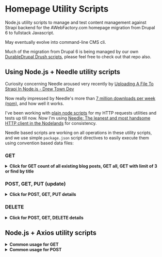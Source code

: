 # Homepage Utility Scripts

Node.js utility scripts to manage and test content management against Strapi
backend for the AWebFactory.com homepage migration from Drupal 6 to fullstack
Javascript.

May eventually evolve into command-line CMS cli.

Much of the migration from Drupal 6 is being managed by our own
[DurableDrupal Drush scripts](https://github.com/DurableDrupal/drush-migration-scripts),
please feel free to check out that repo also.

## Using Node.js + Needle utility scripts

Curiosity concerning Needle aroused very recently by
[Uploading A File To Strapi In Node.js - Drew Town Dev](https://www.drewtown.dev/post/uploading-a-file-to-strapi-in-node-js/)

Now really impressed by Needle's more than
[7 million downloads per week (npm)](https://www.npmjs.com/package/needle), and
how well it works.

I've been working with
[plain node scripts](https://github.com/awebfactory/homepage-utility-scripts/tree/plain-node-scripts)
for my HTTP requests utilities and tests up till now. Now I'm using
[Needle: The leanest and most handsome HTTP client in the Nodelands](https://github.com/tomas/needle)
for consistency.

Needle based scripts are working on all operations in these utility scripts, and
we use simple `package.json` script directives to easily execute them using
convention based data files:

### GET

<details><summary><strong>Click for GET count of all existing blog posts, GET all, GET with limit of 3 or find by title</strong></summary>

<details><summary>Count (using Strapi `count` API)</summary>

```bash
yarn get blog-posts/count
yarn run v1.22.1
$ node needle-scripts/get-api-request blog-posts/count
9
Done in 0.21s.

yarn get tags/count
yarn run v1.22.1
$ node needle-scripts/get-api-request tags/count
178
Done in 0.21s.
```

</details>

<details><summary>Get (all)</summary>

```json
yarn get blog-posts
yarn run v1.22.1
$ node needle-scripts/get-api-request blog-posts
[
    {
        "tags": [],
        "_id": "5e3556739d28fe03758b1c0e",
        "title": "First blog post",
        "description": "This is the first blog post",
        "body": "adfadfadf",
        "createdAt": "2020-02-01T10:44:03.933Z",
        "updatedAt": "2020-02-04T11:30:25.602Z",
        "__v": 0,
        "id": "5e3556739d28fe03758b1c0e"
    },
    {
        "tags": [],
        "_id": "5e70891182f2837d262aee57",
        "title": "Third blog post",
        "description": "This is the third blog post",
        "body": "oh, so much better",
        "createdAt": "2020-03-17T08:23:45.413Z",
        "updatedAt": "2020-03-17T08:23:45.413Z",
        "__v": 0,
        "id": "5e70891182f2837d262aee57"
    },
]
```

</details>

<details><summary>GET with `filters`</summary>

We can also simply apply any Strapi API GET expression, including
[Strapi filters](https://strapi.io/documentation/3.0.0-beta.x/content-api/parameters.html#filters):

```json
 yarn get blog-posts?_limit=2
yarn run v1.22.1
$ node needle-scripts/get-api-request 'blog-posts?_limit=2'
[
    {
        "tags": [],
        "_id": "5e3556739d28fe03758b1c0e",
        "title": "First blog post",
        "description": "This is the first blog post",
        "body": "adfadfadf",
        "createdAt": "2020-02-01T10:44:03.933Z",
        "updatedAt": "2020-02-04T11:30:25.602Z",
        "__v": 0,
        "id": "5e3556739d28fe03758b1c0e"
    },
    {
        "tags": [],
        "_id": "5e70891182f2837d262aee57",
        "title": "Third blog post",
        "description": "This is the third blog post",
        "body": "oh, so much better",
        "createdAt": "2020-03-17T08:23:45.413Z",
        "updatedAt": "2020-03-17T08:23:45.413Z",
        "__v": 0,
        "id": "5e70891182f2837d262aee57"
    }
]
Done in 0.22s.
```

</details>

<details><summary>We can GET by id</summary>

```json
 yarn get blog-posts/5e70a09482f2837d262aee5e
yarn run v1.22.1
$ node needle-scripts/get-api-request blog-posts/5e70a09482f2837d262aee5e
{
    "tags": [
        {
            "_id": "5e6a74efc9e24d7fdc2bf12a",
            "tagSlug": "bitnami",
            "tagName": "bitnami",
            "tagDescription": "",
            "vocabSlug": "freetags",
            "vocabName": "FreeTags",
            "legacyTag": {
                "_id": "5e6a74efc9e24d7fdc2bf12b",
                "tagId": "173",
                "tagSlug": "bitnami",
                "tagName": "bitnami",
                "tagDescription": "",
                "vocabId": "3",
                "vocabSlug": "freetags",
                "vocabName": "FreeTags",
                "createdAt": "2020-03-12T17:44:15.883Z",
                "updatedAt": "2020-03-12T17:44:15.883Z",
                "__v": 0,
                "id": "5e6a74efc9e24d7fdc2bf12b"
            },
            "createdAt": "2020-03-12T17:44:15.881Z",
            "updatedAt": "2020-03-12T17:44:15.887Z",
            "__v": 1,
            "id": "5e6a74efc9e24d7fdc2bf12a"
        },
        {
            "_id": "5e6a74f0c9e24d7fdc2bf139",
            "tagSlug": "macvim",
            "tagName": "macvim",
            "tagDescription": "",
            "vocabSlug": "freetags",
            "vocabName": "FreeTags",
            "legacyTag": {
                "_id": "5e6a74f0c9e24d7fdc2bf13a",
                "tagId": "178",
                "tagSlug": "macvim",
                "tagName": "macvim",
                "tagDescription": "",
                "vocabId": "3",
                "vocabSlug": "freetags",
                "vocabName": "FreeTags",
                "createdAt": "2020-03-12T17:44:16.086Z",
                "updatedAt": "2020-03-12T17:44:16.086Z",
                "__v": 0,
                "id": "5e6a74f0c9e24d7fdc2bf13a"
            },
            "createdAt": "2020-03-12T17:44:16.084Z",
            "updatedAt": "2020-03-12T17:44:16.091Z",
            "__v": 1,
            "id": "5e6a74f0c9e24d7fdc2bf139"
        },
        {
            "_id": "5e6a74efc9e24d7fdc2bf133",
            "tagSlug": "mac",
            "tagName": "mac",
            "tagDescription": "",
            "vocabSlug": "freetags",
            "vocabName": "FreeTags",
            "legacyTag": {
                "_id": "5e6a74efc9e24d7fdc2bf134",
                "tagId": "176",
                "tagSlug": "mac",
                "tagName": "mac",
                "tagDescription": "",
                "vocabId": "3",
                "vocabSlug": "freetags",
                "vocabName": "FreeTags",
                "createdAt": "2020-03-12T17:44:15.996Z",
                "updatedAt": "2020-03-12T17:44:15.996Z",
                "__v": 0,
                "id": "5e6a74efc9e24d7fdc2bf134"
            },
            "createdAt": "2020-03-12T17:44:15.993Z",
            "updatedAt": "2020-03-12T17:44:16.003Z",
            "__v": 1,
            "id": "5e6a74efc9e24d7fdc2bf133"
        }
    ],
    "_id": "5e70a09482f2837d262aee5e",
    "title": "Latest blog post DMehaffy authored",
    "description": "This is the latest blog post",
    "body": "much better",
    "createdAt": "2020-03-17T10:04:04.172Z",
    "updatedAt": "2020-03-17T10:04:04.175Z",
    "__v": 0,
    "id": "5e70a09482f2837d262aee5e"
}
Done in 0.31s.
```

</details>

<details><summary>Or, using filters again, find the same blog post by title</summary>

```json
node needle-scripts/get-api-request 'blog-posts?title=Latest blog post DMehaffy authored'
[
    {
        "tags": [
            {
                "_id": "5e6a74efc9e24d7fdc2bf12a",
                "tagSlug": "bitnami",
                "tagName": "bitnami",
                "tagDescription": "",
                "vocabSlug": "freetags",
                "vocabName": "FreeTags",
                "legacyTag": {
                    "_id": "5e6a74efc9e24d7fdc2bf12b",
                    "tagId": "173",
                    "tagSlug": "bitnami",
                    "tagName": "bitnami",
                    "tagDescription": "",
                    "vocabId": "3",
                    "vocabSlug": "freetags",
                    "vocabName": "FreeTags",
                    "createdAt": "2020-03-12T17:44:15.883Z",
                    "updatedAt": "2020-03-12T17:44:15.883Z",
                    "__v": 0,
                    "id": "5e6a74efc9e24d7fdc2bf12b"

...

        "_id": "5e70a09482f2837d262aee5e",
        "title": "Latest blog post DMehaffy authored",
        "description": "This is the latest blog post",
        "body": "much better",
        "createdAt": "2020-03-17T10:04:04.172Z",
        "updatedAt": "2020-03-17T10:04:04.175Z",
        "__v": 0,
        "id": "5e70a09482f2837d262aee5e"
    }
]
```

</details>

</details>

</details>

### POST, GET, PUT (update)

<details><summary><strong>Click for POST, GET, PUT details</strong></summary>

First we do a POST a new blog post, then we note the `_id`, then `GET`, and
finally update with a `PUT`. Click to see details of each:

<details><summary><strong>&nbsp;&nbsp;&nbsp; 1: POST blog post</strong></summary>

```js
yarn post blog-posts
yarn run v1.22.1
$ node needle-scripts/post-api-request blog-posts
{
    "tags": [
        {
            "_id": "5e6a74efc9e24d7fdc2bf12a",
            "tagSlug": "bitnami",
            "tagName": "bitnami",
            "tagDescription": "",
            "vocabSlug": "freetags",
            "vocabName": "FreeTags",
            "legacyTag": {
                "_id": "5e6a74efc9e24d7fdc2bf12b",
                "tagId": "173",
                "tagSlug": "bitnami",
                "tagName": "bitnami",
                "tagDescription": "",
                "vocabId": "3",
                "vocabSlug": "freetags",
                "vocabName": "FreeTags",
                "createdAt": "2020-03-12T17:44:15.883Z",
                "updatedAt": "2020-03-12T17:44:15.883Z",
                "__v": 0,
                "id": "5e6a74efc9e24d7fdc2bf12b"
            },
            "createdAt": "2020-03-12T17:44:15.881Z",
            "updatedAt": "2020-03-12T17:44:15.887Z",
            "__v": 1,
            "id": "5e6a74efc9e24d7fdc2bf12a"
        },
        {
            "_id": "5e6a74efc9e24d7fdc2bf133",
            "tagSlug": "mac",
            "tagName": "mac",
            "tagDescription": "",
            "vocabSlug": "freetags",
            "vocabName": "FreeTags",
            "legacyTag": {
                "_id": "5e6a74efc9e24d7fdc2bf134",
                "tagId": "176",
                "tagSlug": "mac",
                "tagName": "mac",
                "tagDescription": "",
                "vocabId": "3",
                "vocabSlug": "freetags",
                "vocabName": "FreeTags",
                "createdAt": "2020-03-12T17:44:15.996Z",
                "updatedAt": "2020-03-12T17:44:15.996Z",
                "__v": 0,
                "id": "5e6a74efc9e24d7fdc2bf134"
            },
            "createdAt": "2020-03-12T17:44:15.993Z",
            "updatedAt": "2020-03-12T17:44:16.003Z",
            "__v": 1,
            "id": "5e6a74efc9e24d7fdc2bf133"
        }
    ],
    "_id": "5e74adc382f2837d262aee60",
    "title": "Pretty blog post",
    "description": "This is the prettiest blog post",
    "body": "much prettiester",
    "createdAt": "2020-03-20T11:49:23.436Z",
    "updatedAt": "2020-03-20T11:49:23.440Z",
    "__v": 0,
    "id": "5e74adc382f2837d262aee60"
}
Done in 0.33s.
```

</details>

<details><summary><strong>&nbsp;&nbsp;&nbsp; 2: GET blog post</strong></summary>

```js
yarn get blog-posts/5e74adc382f2837d262aee60
yarn run v1.22.1
$ node needle-scripts/get-api-request blog-posts/5e74adc382f2837d262aee60
{
    "tags": [
        {
            "_id": "5e6a74efc9e24d7fdc2bf12a",
            "tagSlug": "bitnami",
            "tagName": "bitnami",
            "tagDescription": "",
            "vocabSlug": "freetags",
            "vocabName": "FreeTags",
            "legacyTag": {
                "_id": "5e6a74efc9e24d7fdc2bf12b",
                "tagId": "173",
                "tagSlug": "bitnami",
                "tagName": "bitnami",
                "tagDescription": "",
                "vocabId": "3",
                "vocabSlug": "freetags",
                "vocabName": "FreeTags",
                "createdAt": "2020-03-12T17:44:15.883Z",
                "updatedAt": "2020-03-12T17:44:15.883Z",
                "__v": 0,
                "id": "5e6a74efc9e24d7fdc2bf12b"
            },
            "createdAt": "2020-03-12T17:44:15.881Z",
            "updatedAt": "2020-03-12T17:44:15.887Z",
            "__v": 1,
            "id": "5e6a74efc9e24d7fdc2bf12a"
        },
        {
            "_id": "5e6a74efc9e24d7fdc2bf133",
            "tagSlug": "mac",
            "tagName": "mac",
            "tagDescription": "",
            "vocabSlug": "freetags",
            "vocabName": "FreeTags",
            "legacyTag": {
                "_id": "5e6a74efc9e24d7fdc2bf134",
                "tagId": "176",
                "tagSlug": "mac",
                "tagName": "mac",
                "tagDescription": "",
                "vocabId": "3",
                "vocabSlug": "freetags",
                "vocabName": "FreeTags",
                "createdAt": "2020-03-12T17:44:15.996Z",
                "updatedAt": "2020-03-12T17:44:15.996Z",
                "__v": 0,
                "id": "5e6a74efc9e24d7fdc2bf134"
            },
            "createdAt": "2020-03-12T17:44:15.993Z",
            "updatedAt": "2020-03-12T17:44:16.003Z",
            "__v": 1,
            "id": "5e6a74efc9e24d7fdc2bf133"
        }
    ],
    "_id": "5e74adc382f2837d262aee60",
    "title": "Pretty blog post",
    "description": "This is the prettiest blog post",
    "body": "much prettiester",
    "createdAt": "2020-03-20T11:49:23.436Z",
    "updatedAt": "2020-03-20T11:49:23.440Z",
    "__v": 0,
    "id": "5e74adc382f2837d262aee60"
}
Done in 0.45s.
```

</details>

<details><summary><strong>&nbsp;&nbsp;&nbsp; 3 (first update): PUT blog post, check interactively</strong></summary>

Given this data file:

```js
cat postit/put-blog-posts.json
[
  {
    "_id": "5e74adc382f2837d262aee60",
    "title": "Pretty blog post, really",
    "description": "This is the prettiest blog post, really",
    "body": "much prettier, really",
    "tags": ["5e6a74efc9e24d7fdc2bf12a", "5e6a74efc9e24d7fdc2bf133"]
  }
]
```

We update the blog post:

```js
yarn put blog-posts
yarn run v1.22.1
$ node needle-scripts/put-api-request blog-posts
{
    "tags": [
        {
            "_id": "5e6a74efc9e24d7fdc2bf12a",
            "tagSlug": "bitnami",
            "tagName": "bitnami",
            "tagDescription": "",
            "vocabSlug": "freetags",
            "vocabName": "FreeTags",
            "legacyTag": {
                "_id": "5e6a74efc9e24d7fdc2bf12b",
                "tagId": "173",
                "tagSlug": "bitnami",
                "tagName": "bitnami",
                "tagDescription": "",
                "vocabId": "3",
                "vocabSlug": "freetags",
                "vocabName": "FreeTags",
                "createdAt": "2020-03-12T17:44:15.883Z",
                "updatedAt": "2020-03-12T17:44:15.883Z",
                "__v": 0,
                "id": "5e6a74efc9e24d7fdc2bf12b"
            },
            "createdAt": "2020-03-12T17:44:15.881Z",
            "updatedAt": "2020-03-12T17:44:15.887Z",
            "__v": 1,
            "id": "5e6a74efc9e24d7fdc2bf12a"
        },
        {
            "_id": "5e6a74efc9e24d7fdc2bf133",
            "tagSlug": "mac",
            "tagName": "mac",
            "tagDescription": "",
            "vocabSlug": "freetags",
            "vocabName": "FreeTags",
            "legacyTag": {
                "_id": "5e6a74efc9e24d7fdc2bf134",
                "tagId": "176",
                "tagSlug": "mac",
                "tagName": "mac",
                "tagDescription": "",
                "vocabId": "3",
                "vocabSlug": "freetags",
                "vocabName": "FreeTags",
                "createdAt": "2020-03-12T17:44:15.996Z",
                "updatedAt": "2020-03-12T17:44:15.996Z",
                "__v": 0,
                "id": "5e6a74efc9e24d7fdc2bf134"
            },
            "createdAt": "2020-03-12T17:44:15.993Z",
            "updatedAt": "2020-03-12T17:44:16.003Z",
            "__v": 1,
            "id": "5e6a74efc9e24d7fdc2bf133"
        }
    ],
    "_id": "5e74adc382f2837d262aee60",
    "title": "Pretty blog post, really",
    "description": "This is the prettiest blog post, really",
    "body": "much prettier, really",
    "createdAt": "2020-03-20T11:49:23.436Z",
    "updatedAt": "2020-03-20T14:00:05.440Z",
    "__v": 0,
    "id": "5e74adc382f2837d262aee60"
}
Done in 0.28s.
```

And we confirm that the change is indeed registered in the Admin UI.

</details>

<details><summary><strong>&nbsp;&nbsp;&nbsp; 3 (second update): PUT blog post, check interactively</strong></summary>

Given data file:

```js
;[
  {
    _id: '5e74adc382f2837d262aee60',
    title: 'Pretty blog post, really',
    description: 'This is the prettiest blog post, really',
    body: 'much prettier, really',
    tags: [
      {
        _id: '5e6a74efc9e24d7fdc2bf12a',
      },
      {
        _id: '5e6a74f0c9e24d7fdc2bf139',
      },
      {
        _id: '5e6a74efc9e24d7fdc2bf133',
      },
    ],
  },
]
```

We update with an additional tag:

```js
yarn put blog-posts
yarn run v1.22.1
$ node needle-scripts/put-api-request blog-posts
{
    "tags": [
        {
            "_id": "5e6a74efc9e24d7fdc2bf12a",
            "tagSlug": "bitnami",
            "tagName": "bitnami",
            "tagDescription": "",
            "vocabSlug": "freetags",
            "vocabName": "FreeTags",
            "legacyTag": {
                "_id": "5e6a74efc9e24d7fdc2bf12b",
                "tagId": "173",
                "tagSlug": "bitnami",
                "tagName": "bitnami",
                "tagDescription": "",
                "vocabId": "3",
                "vocabSlug": "freetags",
                "vocabName": "FreeTags",
                "createdAt": "2020-03-12T17:44:15.883Z",
                "updatedAt": "2020-03-12T17:44:15.883Z",
                "__v": 0,
                "id": "5e6a74efc9e24d7fdc2bf12b"
            },
            "createdAt": "2020-03-12T17:44:15.881Z",
            "updatedAt": "2020-03-12T17:44:15.887Z",
            "__v": 1,
            "id": "5e6a74efc9e24d7fdc2bf12a"
        },
        {
            "_id": "5e6a74f0c9e24d7fdc2bf139",
            "tagSlug": "macvim",
            "tagName": "macvim",
            "tagDescription": "",
            "vocabSlug": "freetags",
            "vocabName": "FreeTags",
            "legacyTag": {
                "_id": "5e6a74f0c9e24d7fdc2bf13a",
                "tagId": "178",
                "tagSlug": "macvim",
                "tagName": "macvim",
                "tagDescription": "",
                "vocabId": "3",
                "vocabSlug": "freetags",
                "vocabName": "FreeTags",
                "createdAt": "2020-03-12T17:44:16.086Z",
                "updatedAt": "2020-03-12T17:44:16.086Z",
                "__v": 0,
                "id": "5e6a74f0c9e24d7fdc2bf13a"
            },
            "createdAt": "2020-03-12T17:44:16.084Z",
            "updatedAt": "2020-03-12T17:44:16.091Z",
            "__v": 1,
            "id": "5e6a74f0c9e24d7fdc2bf139"
        },
        {
            "_id": "5e6a74efc9e24d7fdc2bf133",
            "tagSlug": "mac",
            "tagName": "mac",
            "tagDescription": "",
            "vocabSlug": "freetags",
            "vocabName": "FreeTags",
            "legacyTag": {
                "_id": "5e6a74efc9e24d7fdc2bf134",
                "tagId": "176",
                "tagSlug": "mac",
                "tagName": "mac",
                "tagDescription": "",
                "vocabId": "3",
                "vocabSlug": "freetags",
                "vocabName": "FreeTags",
                "createdAt": "2020-03-12T17:44:15.996Z",
                "updatedAt": "2020-03-12T17:44:15.996Z",
                "__v": 0,
                "id": "5e6a74efc9e24d7fdc2bf134"
            },
            "createdAt": "2020-03-12T17:44:15.993Z",
            "updatedAt": "2020-03-12T17:44:16.003Z",
            "__v": 1,
            "id": "5e6a74efc9e24d7fdc2bf133"
        }
    ],
    "_id": "5e74adc382f2837d262aee60",
    "title": "Pretty blog post, really",
    "description": "This is the prettiest blog post, really",
    "body": "much prettier, really",
    "createdAt": "2020-03-20T11:49:23.436Z",
    "updatedAt": "2020-03-20T14:16:52.119Z",
    "__v": 0,
    "id": "5e74adc382f2837d262aee60"
}
Done in 0.47s.
```

And confirm the change in interactive Admin UI

</details>

<details><summary><strong>&nbsp;&nbsp;&nbsp; 3 (third update): PUT blog post, check interactively</strong></summary>

Given data file:

```js
cat postit/put-blog-posts.json
[
  {
    "_id": "5e74adc382f2837d262aee60",
    "title": "Pretty blog post, look ma, no tags!",
    "description": "This is the prettiest blog post, really: no tags",
    "body": "much prettier, really, without tags",
    "tags": []
  },
  {
    "_id": "5e708e5b82f2837d262aee5b",
    "title": "Fourth blog post with more tags",
    "description": "This is the fourth blog post with more tags",
    "body": "much better with more tags",
    "tags": [
      {
        "_id": "5e6a74efc9e24d7fdc2bf12a"
      },
      {
        "_id": "5e6a74f0c9e24d7fdc2bf139"
      },
      {
        "_id": "5e6a74efc9e24d7fdc2bf133"
      }
    ]
  },
  {
    "_id": "5e708e5b82f2837d262aee5c",
    "title": "Fifth blog post with more tags",
    "description": "This is the fifth blog post with more tags",
    "body": "oh, so much better with more tags",
    "tags": [
      {
        "_id": "5e6a74efc9e24d7fdc2bf12a"
      },
      {
        "_id": "5e6a74f0c9e24d7fdc2bf139"
      },
      {
        "_id": "5e6a74efc9e24d7fdc2bf133"
      }
    ]
  }
]

```

We update multiple blog posts

```js
 yarn put blog-posts
yarn run v1.22.1
$ node needle-scripts/put-api-request blog-posts
{
    "tags": [
        {
            "_id": "5e6a74efc9e24d7fdc2bf12a",
            "tagSlug": "bitnami",
            "tagName": "bitnami",
            "tagDescription": "",
            "vocabSlug": "freetags",
            "vocabName": "FreeTags",
            "legacyTag": {
                "_id": "5e6a74efc9e24d7fdc2bf12b",
                "tagId": "173",
                "tagSlug": "bitnami",
                "tagName": "bitnami",
                "tagDescription": "",
                "vocabId": "3",
                "vocabSlug": "freetags",
                "vocabName": "FreeTags",
                "createdAt": "2020-03-12T17:44:15.883Z",
                "updatedAt": "2020-03-12T17:44:15.883Z",
                "__v": 0,
                "id": "5e6a74efc9e24d7fdc2bf12b"
            },
            "createdAt": "2020-03-12T17:44:15.881Z",
            "updatedAt": "2020-03-12T17:44:15.887Z",
            "__v": 1,
            "id": "5e6a74efc9e24d7fdc2bf12a"
        },
        {
            "_id": "5e6a74f0c9e24d7fdc2bf139",
            "tagSlug": "macvim",
            "tagName": "macvim",
            "tagDescription": "",
            "vocabSlug": "freetags",
            "vocabName": "FreeTags",
            "legacyTag": {
                "_id": "5e6a74f0c9e24d7fdc2bf13a",
                "tagId": "178",
                "tagSlug": "macvim",
                "tagName": "macvim",
                "tagDescription": "",
                "vocabId": "3",
                "vocabSlug": "freetags",
                "vocabName": "FreeTags",
                "createdAt": "2020-03-12T17:44:16.086Z",
                "updatedAt": "2020-03-12T17:44:16.086Z",
                "__v": 0,
                "id": "5e6a74f0c9e24d7fdc2bf13a"
            },
            "createdAt": "2020-03-12T17:44:16.084Z",
            "updatedAt": "2020-03-12T17:44:16.091Z",
            "__v": 1,
            "id": "5e6a74f0c9e24d7fdc2bf139"
        },
        {
            "_id": "5e6a74efc9e24d7fdc2bf133",
            "tagSlug": "mac",
            "tagName": "mac",
            "tagDescription": "",
            "vocabSlug": "freetags",
            "vocabName": "FreeTags",
            "legacyTag": {
                "_id": "5e6a74efc9e24d7fdc2bf134",
                "tagId": "176",
                "tagSlug": "mac",
                "tagName": "mac",
                "tagDescription": "",
                "vocabId": "3",
                "vocabSlug": "freetags",
                "vocabName": "FreeTags",
                "createdAt": "2020-03-12T17:44:15.996Z",
                "updatedAt": "2020-03-12T17:44:15.996Z",
                "__v": 0,
                "id": "5e6a74efc9e24d7fdc2bf134"
            },
            "createdAt": "2020-03-12T17:44:15.993Z",
            "updatedAt": "2020-03-12T17:44:16.003Z",
            "__v": 1,
            "id": "5e6a74efc9e24d7fdc2bf133"
        }
    ],
    "_id": "5e708e5b82f2837d262aee5b",
    "title": "Fourth blog post with more tags",
    "description": "This is the fourth blog post with more tags",
    "body": "much better with more tags",
    "createdAt": "2020-03-17T08:46:19.178Z",
    "updatedAt": "2020-03-20T14:32:34.523Z",
    "__v": 0,
    "id": "5e708e5b82f2837d262aee5b"
}
{
    "tags": [
        {
            "_id": "5e6a74efc9e24d7fdc2bf12a",
            "tagSlug": "bitnami",
            "tagName": "bitnami",
            "tagDescription": "",
            "vocabSlug": "freetags",
            "vocabName": "FreeTags",
            "legacyTag": {
                "_id": "5e6a74efc9e24d7fdc2bf12b",
                "tagId": "173",
                "tagSlug": "bitnami",
                "tagName": "bitnami",
                "tagDescription": "",
                "vocabId": "3",
                "vocabSlug": "freetags",
                "vocabName": "FreeTags",
                "createdAt": "2020-03-12T17:44:15.883Z",
                "updatedAt": "2020-03-12T17:44:15.883Z",
                "__v": 0,
                "id": "5e6a74efc9e24d7fdc2bf12b"
            },
            "createdAt": "2020-03-12T17:44:15.881Z",
            "updatedAt": "2020-03-12T17:44:15.887Z",
            "__v": 1,
            "id": "5e6a74efc9e24d7fdc2bf12a"
        },
        {
            "_id": "5e6a74f0c9e24d7fdc2bf139",
            "tagSlug": "macvim",
            "tagName": "macvim",
            "tagDescription": "",
            "vocabSlug": "freetags",
            "vocabName": "FreeTags",
            "legacyTag": {
                "_id": "5e6a74f0c9e24d7fdc2bf13a",
                "tagId": "178",
                "tagSlug": "macvim",
                "tagName": "macvim",
                "tagDescription": "",
                "vocabId": "3",
                "vocabSlug": "freetags",
                "vocabName": "FreeTags",
                "createdAt": "2020-03-12T17:44:16.086Z",
                "updatedAt": "2020-03-12T17:44:16.086Z",
                "__v": 0,
                "id": "5e6a74f0c9e24d7fdc2bf13a"
            },
            "createdAt": "2020-03-12T17:44:16.084Z",
            "updatedAt": "2020-03-12T17:44:16.091Z",
            "__v": 1,
            "id": "5e6a74f0c9e24d7fdc2bf139"
        },
        {
            "_id": "5e6a74efc9e24d7fdc2bf133",
            "tagSlug": "mac",
            "tagName": "mac",
            "tagDescription": "",
            "vocabSlug": "freetags",
            "vocabName": "FreeTags",
            "legacyTag": {
                "_id": "5e6a74efc9e24d7fdc2bf134",
                "tagId": "176",
                "tagSlug": "mac",
                "tagName": "mac",
                "tagDescription": "",
                "vocabId": "3",
                "vocabSlug": "freetags",
                "vocabName": "FreeTags",
                "createdAt": "2020-03-12T17:44:15.996Z",
                "updatedAt": "2020-03-12T17:44:15.996Z",
                "__v": 0,
                "id": "5e6a74efc9e24d7fdc2bf134"
            },
            "createdAt": "2020-03-12T17:44:15.993Z",
            "updatedAt": "2020-03-12T17:44:16.003Z",
            "__v": 1,
            "id": "5e6a74efc9e24d7fdc2bf133"
        }
    ],
    "_id": "5e708e5b82f2837d262aee5c",
    "title": "Fifth blog post with more tags",
    "description": "This is the fifth blog post with more tags",
    "body": "oh, so much better with more tags",
    "createdAt": "2020-03-17T08:46:19.256Z",
    "updatedAt": "2020-03-20T14:32:34.548Z",
    "__v": 0,
    "id": "5e708e5b82f2837d262aee5c"
}
{
    "tags": [],
    "_id": "5e74adc382f2837d262aee60",
    "title": "Pretty blog post, look ma, no tags!",
    "description": "This is the prettiest blog post, really: no tags",
    "body": "much prettier, really, without tags",
    "createdAt": "2020-03-20T11:49:23.436Z",
    "updatedAt": "2020-03-20T14:32:34.596Z",
    "__v": 0,
    "id": "5e74adc382f2837d262aee60"
}
Done in 0.31s.
```

</details>

</details>

</details>

### DELETE

<details><summary><strong>Click for POST, GET, DELETE details</strong></summary>

First we do a POST a new blog post, then we note the `_id`, then `GET`, and
finally delete with a `DELETE`. Click to see details for each step:

<details><summary><strong>&nbsp;&nbsp;&nbsp; 1: POST blog post</strong></summary>

```json
yarn post blog-posts
yarn run v1.22.1
$ node needle-scripts/post-api-request blog-posts
{
    "tags": [
        {
            "_id": "5e6a74efc9e24d7fdc2bf12a",
            "tagSlug": "bitnami",
            "tagName": "bitnami",
            "tagDescription": "",
            "vocabSlug": "freetags",
            "vocabName": "FreeTags",
            "legacyTag": {
                "_id": "5e6a74efc9e24d7fdc2bf12b",
                "tagId": "173",
                "tagSlug": "bitnami",
                "tagName": "bitnami",
                "tagDescription": "",
                "vocabId": "3",
                "vocabSlug": "freetags",
                "vocabName": "FreeTags",
                "createdAt": "2020-03-12T17:44:15.883Z",
                "updatedAt": "2020-03-12T17:44:15.883Z",
                "__v": 0,
                "id": "5e6a74efc9e24d7fdc2bf12b"
            },
            "createdAt": "2020-03-12T17:44:15.881Z",
            "updatedAt": "2020-03-12T17:44:15.887Z",
            "__v": 1,
            "id": "5e6a74efc9e24d7fdc2bf12a"
        },
        {
            "_id": "5e6a74f0c9e24d7fdc2bf139",
            "tagSlug": "macvim",
            "tagName": "macvim",
            "tagDescription": "",
            "vocabSlug": "freetags",
            "vocabName": "FreeTags",
            "legacyTag": {
                "_id": "5e6a74f0c9e24d7fdc2bf13a",
                "tagId": "178",
                "tagSlug": "macvim",
                "tagName": "macvim",
                "tagDescription": "",
                "vocabId": "3",
                "vocabSlug": "freetags",
                "vocabName": "FreeTags",
                "createdAt": "2020-03-12T17:44:16.086Z",
                "updatedAt": "2020-03-12T17:44:16.086Z",
                "__v": 0,
                "id": "5e6a74f0c9e24d7fdc2bf13a"
            },
            "createdAt": "2020-03-12T17:44:16.084Z",
            "updatedAt": "2020-03-12T17:44:16.091Z",
            "__v": 1,
            "id": "5e6a74f0c9e24d7fdc2bf139"
        },
        {
            "_id": "5e6a74efc9e24d7fdc2bf133",
            "tagSlug": "mac",
            "tagName": "mac",
            "tagDescription": "",
            "vocabSlug": "freetags",
            "vocabName": "FreeTags",
            "legacyTag": {
                "_id": "5e6a74efc9e24d7fdc2bf134",
                "tagId": "176",
                "tagSlug": "mac",
                "tagName": "mac",
                "tagDescription": "",
                "vocabId": "3",
                "vocabSlug": "freetags",
                "vocabName": "FreeTags",
                "createdAt": "2020-03-12T17:44:15.996Z",
                "updatedAt": "2020-03-12T17:44:15.996Z",
                "__v": 0,
                "id": "5e6a74efc9e24d7fdc2bf134"
            },
            "createdAt": "2020-03-12T17:44:15.993Z",
            "updatedAt": "2020-03-12T17:44:16.003Z",
            "__v": 1,
            "id": "5e6a74efc9e24d7fdc2bf133"
        }
    ],
    "_id": "5e77654267e11a4c6492209e",
    "title": "second blog post",
    "description": "This is the second blog post",
    "body": "second in line!",
    "createdAt": "2020-03-22T13:16:50.626Z",
    "updatedAt": "2020-03-22T13:16:50.636Z",
    "__v": 0,
    "id": "5e77654267e11a4c6492209e"
}
{
  ...
}
{
  ...
    "_id": "5e77654267e11a4c6492209f",
    "title": "third blog post",
    "description": "This is the third blog post",
    "body": "third in line!",
    "createdAt": "2020-03-22T13:16:50.640Z",
    "updatedAt": "2020-03-22T13:16:50.653Z",
    "__v": 0,
    "id": "5e77654267e11a4c6492209f"
}
```

</details>

<details><summary><strong>&nbsp;&nbsp;&nbsp; 2: GET blog post</strong></summary>

```json
 yarn get blog-posts/5e77654267e11a4c6492209f
yarn run v1.22.1
$ node needle-scripts/get-api-request blog-posts/5e77654267e11a4c6492209f
{
    "tags": [
        {
            "_id": "5e6a74efc9e24d7fdc2bf12a",
            "tagSlug": "bitnami",
            "tagName": "bitnami",
            "tagDescription": "",
            "vocabSlug": "freetags",
            "vocabName": "FreeTags",
            "legacyTag": {
                "_id": "5e6a74efc9e24d7fdc2bf12b",
                "tagId": "173",
                "tagSlug": "bitnami",
                "tagName": "bitnami",
                "tagDescription": "",
                "vocabId": "3",
                "vocabSlug": "freetags",
                "vocabName": "FreeTags",
                "createdAt": "2020-03-12T17:44:15.883Z",
                "updatedAt": "2020-03-12T17:44:15.883Z",
                "__v": 0,
                "id": "5e6a74efc9e24d7fdc2bf12b"
            },
            "createdAt": "2020-03-12T17:44:15.881Z",
            "updatedAt": "2020-03-12T17:44:15.887Z",
            "__v": 1,
            "id": "5e6a74efc9e24d7fdc2bf12a"
        },
        {
            "_id": "5e6a74f0c9e24d7fdc2bf139",
            "tagSlug": "macvim",
            "tagName": "macvim",
            "tagDescription": "",
            "vocabSlug": "freetags",
...
...
        {
            "_id": "5e6a74efc9e24d7fdc2bf133",
            "tagSlug": "mac",
            "tagName": "mac",
            "tagDescription": "",
            "vocabSlug": "freetags",
            "vocabName": "FreeTags",
            "legacyTag": {
                "_id": "5e6a74efc9e24d7fdc2bf134",
                "tagId": "176",
                "tagSlug": "mac",
                "tagName": "mac",
                "tagDescription": "",
                "vocabId": "3",
                "vocabSlug": "freetags",
                "vocabName": "FreeTags",
                "createdAt": "2020-03-12T17:44:15.996Z",
                "updatedAt": "2020-03-12T17:44:15.996Z",
                "__v": 0,
                "id": "5e6a74efc9e24d7fdc2bf134"
            },
            "createdAt": "2020-03-12T17:44:15.993Z",
            "updatedAt": "2020-03-12T17:44:16.003Z",
            "__v": 1,
            "id": "5e6a74efc9e24d7fdc2bf133"
        }
    ],
    "_id": "5e77654267e11a4c6492209f",
    "title": "third blog post",
    "description": "This is the third blog post",
    "body": "third in line!",
    "createdAt": "2020-03-22T13:16:50.640Z",
    "updatedAt": "2020-03-22T13:16:50.653Z",
    "__v": 0,
    "id": "5e77654267e11a4c6492209f"
}
Done in 0.23s.
```

</details>

<details><summary><strong>&nbsp;&nbsp;&nbsp; 3: DELETE blog post</strong></summary>

Let's get the `count`, then `delete`, then get the `count` again.

````json
 yarn get blog-posts/count
yarn run v1.22.1
$ node needle-scripts/get-api-request blog-posts/count
12
Done in 0.21s.

yarn delete blog-posts/5e77654267e11a4c6492209f
yarn run v1.22.1
$ node needle-scripts/delete-api-request blog-posts/5e77654267e11a4c6492209f
trying with  blog-posts/5e77654267e11a4c6492209f undefined
the url http://awebfactory.org:4004/blog-posts/5e77654267e11a4c6492209f
the options {
  headers: {
    Authorization: 'Bearer ey..'
  }
}
{
    "tags": [
        {
            "_id": "5e6a74efc9e24d7fdc2bf12a",
            "tagSlug": "bitnami",
            "tagName": "bitnami",
            "tagDescription": "",
            "vocabSlug": "freetags",
            "vocabName": "FreeTags",
            "legacyTag": {
                "_id": "5e6a74efc9e24d7fdc2bf12b",
                "tagId": "173",
                "tagSlug": "bitnami",
                "tagName": "bitnami",
                "tagDescription": "",
                "vocabId": "3",
                "vocabSlug": "freetags",
                "vocabName": "FreeTags",
                "createdAt": "2020-03-12T17:44:15.883Z",
                "updatedAt": "2020-03-12T17:44:15.883Z",
                "__v": 0,
                "id": "5e6a74efc9e24d7fdc2bf12b"
            },
            "createdAt": "2020-03-12T17:44:15.881Z",
            "updatedAt": "2020-03-12T17:44:15.887Z",
            "__v": 1,
            "id": "5e6a74efc9e24d7fdc2bf12a"
        },

```json
 yarn get blog-posts/count
yarn run v1.22.1
$ node needle-scripts/get-api-request blog-posts/count
12
Done in 0.21s.

yarn delete blog-posts/5e77654267e11a4c6492209f
yarn run v1.22.1
$ node needle-scripts/delete-api-request blog-posts/5e77654267e11a4c6492209f
the url http://example.org:9999/blog-posts/5e77654267e11a4c6492209f
the options {
  headers: {
    Authorization: 'Bearer ey..'
  }
}
{
    "tags": [
        {
            "_id": "5e6a74efc9e24d7fdc2bf12a",
            "tagSlug": "bitnami",
            "tagName": "bitnami",
            "tagDescription": "",
            "vocabSlug": "freetags",
            "vocabName": "FreeTags",
            "legacyTag": {
                "_id": "5e6a74efc9e24d7fdc2bf12b",
                "tagId": "173",
                "tagSlug": "bitnami",
                "tagName": "bitnami",
                "tagDescription": "",
                "vocabId": "3",
                "vocabSlug": "freetags",
                "vocabName": "FreeTags",
                "createdAt": "2020-03-12T17:44:15.883Z",
                "updatedAt": "2020-03-12T17:44:15.883Z",
                "__v": 0,
                "id": "5e6a74efc9e24d7fdc2bf12b"
            },
            "createdAt": "2020-03-12T17:44:15.881Z",
            "updatedAt": "2020-03-12T17:44:15.887Z",
            "__v": 1,
            "id": "5e6a74efc9e24d7fdc2bf12a"
        },
...
        {
            "_id": "5e6a74efc9e24d7fdc2bf133",
            "tagSlug": "mac",
            "tagName": "mac",
            "tagDescription": "",
            "vocabSlug": "freetags",
            "vocabName": "FreeTags",
            "legacyTag": {
                "_id": "5e6a74efc9e24d7fdc2bf134",
                "tagId": "176",
                "tagSlug": "mac",
                "tagName": "mac",
                "tagDescription": "",
                "vocabId": "3",
                "vocabSlug": "freetags",
                "vocabName": "FreeTags",
                "createdAt": "2020-03-12T17:44:15.996Z",
                "updatedAt": "2020-03-12T17:44:15.996Z",
                "__v": 0,
                "id": "5e6a74efc9e24d7fdc2bf134"
            },
            "createdAt": "2020-03-12T17:44:15.993Z",
            "updatedAt": "2020-03-12T17:44:16.003Z",
            "__v": 1,
            "id": "5e6a74efc9e24d7fdc2bf133"
        }
    ],
    "_id": "5e77654267e11a4c6492209f",
    "title": "third blog post",
    "description": "This is the third blog post",
    "body": "third in line!",
    "createdAt": "2020-03-22T13:16:50.640Z",
    "updatedAt": "2020-03-22T13:16:50.653Z",
    "__v": 0,
    "id": "5e77654267e11a4c6492209f"
}

 yarn get blog-posts/count
yarn run v1.22.1
$ node needle-scripts/get-api-request blog-posts/count
11
Done in 0.30s.

````

</details>

<details><summary><strong>&nbsp;&nbsp;&nbsp; 4: GET to Test deletion</strong></summary>

```bash
yarn get blog-posts/5e77654267e11a4c6492209f
yarn run v1.22.1
$ node needle-scripts/get-api-request blog-posts/5e77654267e11a4c6492209f
{
    "statusCode": 404,
    "error": "Not Found",
    "message": "Not Found"
}
Done in 0.21s.
```

</details>

</details>

## Node.js + Axios utility scripts

<details><summary><strong>Common usage for GET</strong></summary>

First of all, grab a JWT token based on username and password in `.env`

```json
node scripts/get-jwt.js
http://awebfactory.org:4004/auth/local
{ identifier: 'migration', password: 'headmigra11' }
200 OK
 {
  jwt: 'ey...',
  user: {
    confirmed: true,
    blocked: false,
    _id: '5e624df99285582010deb347',
    username: 'migration',
    email: 'migration@awfactory.com',
    provider: 'local',
    createdAt: '2020-03-06T13:19:53.617Z',
    updatedAt: '2020-03-06T13:19:53.626Z',
    __v: 0,
    role: {
      _id: '5e62472c9285582010deb2e5',
      name: 'Migration',
      description: 'Role for migration only',
      type: 'migration',
      createdAt: '2020-03-06T12:50:52.153Z',
      updatedAt: '2020-03-16T13:18:53.876Z',
      __v: 0,
      id: '5e62472c9285582010deb2e5'
    },
    legacyUser: null,
    avatar: null,
    id: '5e624df99285582010deb347'
  }
}
```

Then place the token in the `.env` file.

Create an `output` directory. Then run something like the following (use
quotation marks if using multiple query params):

```bash
node scripts/get-api-request.js articles?name=One | json > output/featured.txt
200 OK

node scripts/get-api-request tags?_limit=1 | json > output/atag.txt
200 OK

node scripts/get-api-request "tags?tagSlug=ajax&tagSlug=kalabox" | json > output/2tags.txt
200 OK
```

</details>

<details><summary><strong>Common usage for POST</strong></summary>

The command line paramter `blog-posts` assumes API name of `/blog-posts` as well
as the presence of one or more items in the file
`./postit/post-blog-posts.json`.

Post data file `./postit/post-blog-posts.json` (in spite of
[tip in official docs](https://strapi.io/documentation/3.0.0-beta.x/content-api/api-endpoints.html),
using `id` instead of `_id` provokes a Mongoose error of type
`Cast to ObjectId failed`, so make sure you use `_id` for relationship fields):

```json
[
  {
    "title": "Latest blog post",
    "description": "This is the latest blog post",
    "body": "much better",
    "tags": [
      {
        "_id": "5e6a74efc9e24d7fdc2bf12a"
      },
      {
        "_id": "5e6a74f0c9e24d7fdc2bf139"
      },
      {
        "_id": "5e6a74efc9e24d7fdc2bf133"
      }
    ]
  }
]
```

or, thanks to a tip by @DMehaffy, you can simplify the array of tags:

```json
[
  {
    "title": "Latest blog post DMehaffy style",
    "description": "This is the latest blog post",
    "body": "much better",
    "tags": [
      "5e6a74efc9e24d7fdc2bf12a",
      "5e6a74f0c9e24d7fdc2bf139",
      "5e6a74efc9e24d7fdc2bf133"
    ]
  }
]
```

Command line execution of POST:

```bash
 node scripts/post-api-request.js blog-posts
200 OK
 {
  tags: [
    {
      _id: '5e6a74efc9e24d7fdc2bf12a',
      tagSlug: 'bitnami',
      tagName: 'bitnami',
      tagDescription: '',
      vocabSlug: 'freetags',
      vocabName: 'FreeTags',
      legacyTag: [Object],                         // expanded during actual execution
      createdAt: '2020-03-12T17:44:15.881Z',
      updatedAt: '2020-03-12T17:44:15.887Z',
      __v: 1,
      id: '5e6a74efc9e24d7fdc2bf12a'
    },
    {
      _id: '5e6a74f0c9e24d7fdc2bf139',
      tagSlug: 'macvim',
      tagName: 'macvim',
      tagDescription: '',
      vocabSlug: 'freetags',
      vocabName: 'FreeTags',
      legacyTag: [Object],                         // expanded during actual execution
      createdAt: '2020-03-12T17:44:16.084Z',
      updatedAt: '2020-03-12T17:44:16.091Z',
      __v: 1,
      id: '5e6a74f0c9e24d7fdc2bf139'
    },
    {
      _id: '5e6a74efc9e24d7fdc2bf133',
      tagSlug: 'mac',
      tagName: 'mac',
      tagDescription: '',
      vocabSlug: 'freetags',
      vocabName: 'FreeTags',
      legacyTag: [Object],                         // expanded during actual execution
      createdAt: '2020-03-12T17:44:15.993Z',
      updatedAt: '2020-03-12T17:44:16.003Z',
      __v: 1,
      id: '5e6a74efc9e24d7fdc2bf133'
    }
  ],
  _id: '5e7094f982f2837d262aee5d',
  title: 'Latest blog post',
  description: 'This is the latest blog post',
  body: 'much better',
  createdAt: '2020-03-17T09:14:33.957Z',
  updatedAt: '2020-03-17T09:14:33.963Z',
  __v: 0,
  id: '5e7094f982f2837d262aee5d'
}
```

</details>
</details>
